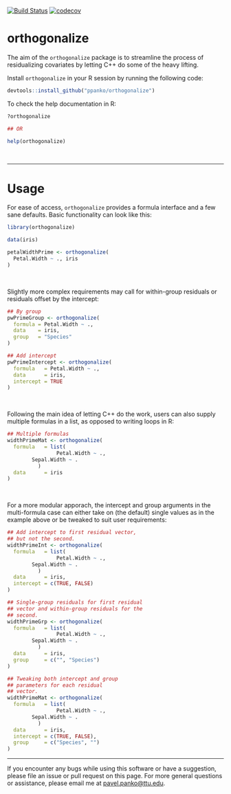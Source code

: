 [![Build Status](https://travis-ci.org/ppanko/orthogonalize.svg?branch=master)](https://travis-ci.org/ppanko/orthogonalize)
[![codecov](https://codecov.io/gh/ppanko/orthogonalize/branch/master/graph/badge.svg)](https://codecov.io/gh/ppanko/orthogonalize)
# orthogonalize

The aim of the `orthogonalize` package is to streamline the process of residualizing covariates by letting C++ do some of the heavy lifting. 

Install `orthogonalize` in your R session by running the following code:

```R
devtools::install_github("ppanko/orthogonalize")
```

To check the help documentation in R:

```R
?orthogonalize

## OR

help(orthogonalize)
```

&nbsp;

---

# Usage

For ease of access, `orthogonalize` provides a formula interface and a
few sane defaults. Basic functionality can look like this: 

```R
library(orthogonalize)

data(iris)

petalWidthPrime <- orthogonalize(
  Petal.Width ~ ., iris 
)
```

&nbsp;

Slightly more complex requirements may call for within-group residuals 
or residuals offset by the intercept: 

```R
## By group 
pwPrimeGroup <- orthogonalize(
  formula = Petal.Width ~ ., 
  data    = iris,
  group   = "Species"
)

## Add intercept
pwPrimeIntercept <- orthogonalize(
  formula   = Petal.Width ~ ., 
  data      = iris,
  intercept = TRUE
)
```

&nbsp;

Following the main idea of letting C++ do the work, users can also 
supply multiple formulas in a list, as opposed to writing loops in R: 

```R
## Multiple formulas
widthPrimeMat <- orthogonalize(
  formula   = list(
                Petal.Width ~ ., 
		Sepal.Width ~ . 
	      )
  data      = iris
)
```

&nbsp;

For a more modular apporach, the intercept and group arguments in the
multi-formula case can either take on (the default) single values as in 
the example above or be tweaked to suit user requirements:

```R
## Add intercept to first residual vector, 
## but not the second.
widthPrimeInt <- orthogonalize(
  formula   = list(
                Petal.Width ~ ., 
		Sepal.Width ~ . 
	      )
  data      = iris,
  intercept = c(TRUE, FALSE)
)

## Single-group residuals for first residual
## vector and within-group residuals for the
## second. 
widthPrimeGrp <- orthogonalize(
  formula   = list(
                Petal.Width ~ ., 
		Sepal.Width ~ . 
	      )
  data      = iris,
  group     = c("", "Species")
)

## Tweaking both intercept and group 
## parameters for each residual 
## vector.
widthPrimeMat <- orthogonalize(
  formula   = list(
                Petal.Width ~ ., 
		Sepal.Width ~ . 
	      )
  data      = iris,
  intercept = c(TRUE, FALSE),
  group     = c("Species", "")
)
```

---

If you encounter any bugs while using this software or have a
suggestion, please file an issue or pull request on this page. 
For more general questions or assistance, please email me at 
pavel.panko@ttu.edu. 
